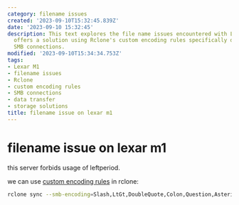 ```yaml
---
category: filename issues
created: '2023-09-10T15:32:45.839Z'
date: '2023-09-10 15:32:45'
description: This text explores the file name issues encountered with Lexar M1 and
  offers a solution using Rclone's custom encoding rules specifically designed for
  SMB connections.
modified: '2023-09-10T15:34:34.753Z'
tags:
- Lexar M1
- filename issues
- Rclone
- custom encoding rules
- SMB connections
- data transfer
- storage solutions
title: filename issue on lexar m1
---
```


# filename issue on lexar m1

this server forbids usage of leftperiod.

we can use [custom encoding rules](https://rclone.org/overview/#encoding) in rclone:

```bash
rclone sync --smb-encoding=Slash,LtGt,DoubleQuote,Colon,Question,Asterisk,Pipe,BackSlash,Ctl,RightSpace,RightPeriod,InvalidUtf8,Dot,LeftPeriod <source> <target>
```
